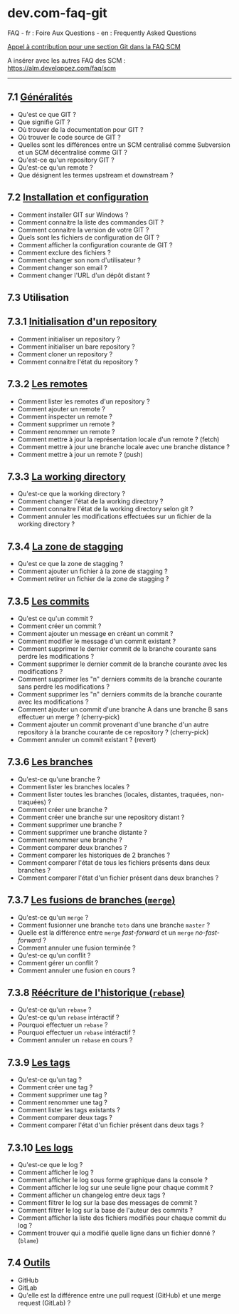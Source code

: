 # dev.com-faq-git

FAQ - fr : Foire Aux Questions - en : Frequently Asked Questions

[Appel à contribution pour une section Git dans la FAQ SCM](https://www.developpez.net/forums/d1844867/general-developpement/alm/contribuez/appel-contribution-section-git-faq-scm/)

A insérer avec les autres FAQ des SCM : https://alm.developpez.com/faq/scm

-----

## 7.1 [Généralités](faq-7.1-generalites.md)

- Qu'est ce que GIT ?
- Que signifie GIT ?
- Où trouver de la documentation pour GIT ?
- Où trouver le code source de GIT ?
- Quelles sont les différences entre un SCM centralisé comme Subversion et un SCM décentralisé comme GIT ?
- Qu'est-ce qu'un repository GIT ?
- Qu'est-ce qu'un remote ?
- Que désignent les termes upstream et downstream ?

## 7.2 [Installation et configuration](faq-7.2-install-config.md)

- Comment installer GIT sur Windows ?
- Comment connaitre la liste des commandes GIT ?
- Comment connaitre la version de votre GIT ?
- Quels sont les fichiers de configuration de GIT ?
- Comment afficher la configuration courante de GIT ?
- Comment exclure des fichiers ?
- Comment changer son nom d'utilisateur ?
- Comment changer son email ? 
- Comment changer l'URL d'un dépôt distant ?

## 7.3 Utilisation

## 7.3.1 [Initialisation d'un repository](faq-7.3.1-initialisation-repository.md)

- Comment initialiser un repository ?
- Comment initialiser un bare repository ?
- Comment cloner un repository ?
- Comment connaitre l'état du repository ? 

## 7.3.2 [Les remotes](faq-7.3.2-remotes.md)

- Comment lister les remotes d'un repository ?
- Comment ajouter un remote ?
- Comment inspecter un remote ?
- Comment supprimer un remote ?
- Comment renommer un remote ?
- Comment mettre à jour la représentation locale d'un remote ? (fetch)
- Comment mettre à jour une branche locale avec une branche distance ?
- Comment mettre à jour un remote ? (push)

## 7.3.3 [La working directory](faq-7.3.3-working-directory.md)

- Qu'est-ce que la working directory ?
- Comment changer l'état de la working directory ?
- Comment connaitre l'état de la working directory selon git ?
- Comment annuler les modifications effectuées sur un fichier de la working directory ?

## 7.3.4 [La zone de stagging](faq-7.3.4-zone-staging.md)

- Qu'est ce que la zone de stagging ?
- Comment ajouter un fichier à la zone de stagging ?
- Comment retirer un fichier de la zone de stagging ?

## 7.3.5 [Les commits](faq-7.3.5-les-commits.md)

- Qu'est ce qu'un commit ?
- Comment créer un commit ?
- Comment ajouter un message en créant un commit ?
- Comment modifier le message d'un commit existant ?
- Comment supprimer le dernier commit de la branche courante sans perdre les modifications ?
- Comment supprimer le dernier commit de la branche courante avec les modifications ?
- Comment supprimer les "n" derniers commits de la branche courante sans perdre les modifications ?
- Comment supprimer les "n" derniers commits de la branche courante avec les modifications ?
- Comment ajouter un commit d'une branche A dans une branche B sans effectuer un merge ? (cherry-pick)
- Comment ajouter un commit provenant d'une branche d'un autre repository à la branche courante de ce repository ? (cherry-pick)
- Comment annuler un commit existant ? (revert)

## 7.3.6 [Les branches](faq-7.3.6-les-branches.md) 

- Qu'est-ce qu'une branche ?
- Comment lister les branches locales ?
- Comment lister toutes les branches (locales, distantes, traquées, non-traquées) ?
- Comment créer une branche ?
- Comment créer une branche sur une repository distant ?
- Comment supprimer une branche ?
- Comment supprimer une branche distante ?
- Comment renommer une branche ?
- Comment comparer deux branches ?
- Comment comparer les historiques de 2 branches ?
- Comment comparer l'état de tous les fichiers présents dans deux branches ?
- Comment comparer l'état d'un fichier présent dans deux branches ?

## 7.3.7 [Les fusions de branches (`merge`)](faq-7.3.7-merge.md)

- Qu'est-ce qu'un `merge` ?
- Comment fusionner une branche `toto` dans une branche `master` ?
- Quelle est la différence entre `merge` *fast-forward* et un `merge` *no-fast-forward* ?
- Comment annuler une fusion terminée ?
- Qu'est-ce qu'un conflit ?
- Comment gérer un conflit ?
- Comment annuler une fusion en cours ?

## 7.3.8 [Réécriture de l'historique (`rebase`)](faq-7.3.8-rebase.md)

- Qu'est-ce qu'un `rebase` ?
- Qu'est-ce qu'un `rebase` intéractif ?
- Pourquoi effectuer un `rebase` ?
- Pourquoi effectuer un `rebase` intéractif ?
- Comment annuler un `rebase` en cours ?

## 7.3.9 [Les tags](faq-7.3.9-tags.md)

- Qu'est-ce qu'un tag ?
- Comment créer une tag ?
- Comment supprimer une tag ?
- Comment renommer une tag ?
- Comment lister les tags existants ?
- Comment comparer deux tags ?
- Comment comparer l'état d'un fichier présent dans deux tags ?

## 7.3.10 [Les logs](faq-7.3.10-logs.md)

- Qu'est-ce que le log ?
- Comment afficher le log ?
- Comment afficher le log sous forme graphique dans la console ?
- Comment afficher le log sur une seule ligne pour chaque commit ?
- Comment afficher un changelog entre deux tags ?
- Comment filtrer le log sur la base des messages de commit ?
- Comment filtrer le log sur la base de l'auteur des commits ?
- Comment afficher la liste des fichiers modifiés pour chaque commit du log ?
- Comment trouver qui a modifié quelle ligne dans un fichier donné ? (`blame`)

## 7.4 [Outils](faq-7.4-outils.md)

- GitHub
- GitLab
- Qu'elle est la différence entre une pull request (GitHub) et une merge request (GitLab) ?

